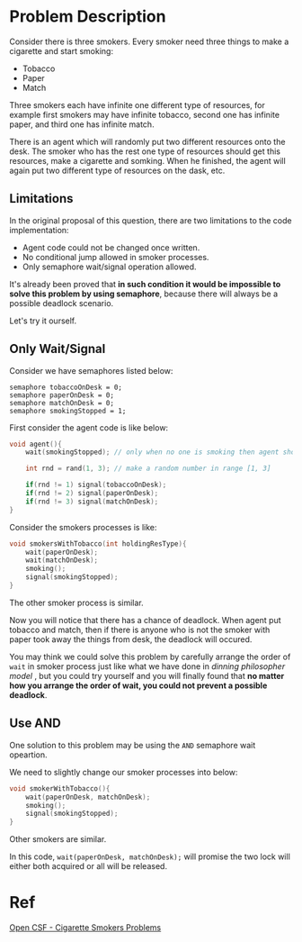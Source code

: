 # Problem Description

Consider there is three smokers. Every smoker need three things to make a cigarette and start smoking:

- Tobacco
- Paper
- Match

Three smokers each have infinite one different type of resources, for example first smokers may have infinite tobacco, second one has infinite paper, and third one has infinite match.

There is an agent which will randomly put two different resources onto the desk. The smoker who has the rest one type of resources should get this resources, make a cigarette and somking. When he finished, the agent will again put two different type of resources on the dask, etc.

## Limitations

In the original proposal of this question, there are two limitations to the code implementation:

- Agent code could not be changed once written.
- No conditional jump allowed in smoker processes.
- Only semaphore wait/signal operation allowed.

It's already been proved that **in such condition it would be impossible to solve this problem by using semaphore**, because there will always be a possible deadlock scenario.

Let's try it ourself.

## Only Wait/Signal

Consider we have semaphores listed below:

```
semaphore tobaccoOnDesk = 0;
semaphore paperOnDesk = 0;
semaphore matchOnDesk = 0;
semaphore smokingStopped = 1;
```

First consider the agent code is like below:

```cpp
void agent(){
    wait(smokingStopped); // only when no one is smoking then agent should put something on desk

    int rnd = rand(1, 3); // make a random number in range [1, 3]

    if(rnd != 1) signal(tobaccoOnDesk);
    if(rnd != 2) signal(paperOnDesk);
    if(rnd != 3) signal(matchOnDesk);
}
```

Consider the smokers processes is like:

```cpp
void smokersWithTobacco(int holdingResType){
    wait(paperOnDesk);
    wait(matchOnDesk);
    smoking();
    signal(smokingStopped);
}
```

The other smoker process is similar.

Now you will notice that there has a chance of deadlock. When agent put tobacco and match, then if there is anyone who is not the smoker with paper took away the things from desk, the deadlock will occured.

You may think we could solve this problem by carefully arrange the order of `wait` in smoker process just like what we have done in _dinning philosopher model_ , but you could try yourself and you will finally found that **no matter how you arrange the order of wait, you could not prevent a possible deadlock**.

## Use AND

One solution to this problem may be using the `AND` semaphore wait opeartion.

We need to slightly change our smoker processes into below:

```cpp
void smokerWithTobacco(){
    wait(paperOnDesk, matchOnDesk);
    smoking();
    signal(smokingStopped);
}
```

Other smokers are similar.

In this code, `wait(paperOnDesk, matchOnDesk);` will promise the two lock will either both acquired or all will be released.

# Ref

[Open CSF - Cigarette Smokers Problems](https://w3.cs.jmu.edu/kirkpams/OpenCSF/Books/csf/html/CigSmokers.html)